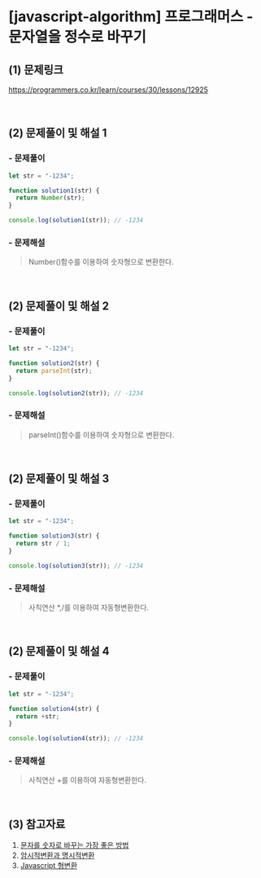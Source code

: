 # [javascript-algorithm] 프로그래머스 - 문자열을 정수로 바꾸기

## (1) 문제링크

<a href="https://programmers.co.kr/learn/courses/30/lessons/12925" target='_blank'>https://programmers.co.kr/learn/courses/30/lessons/12925</a>

<br>

## (2) 문제풀이 및 해설 1

### - 문제풀이

```javascript
let str = "-1234";

function solution1(str) {
  return Number(str);
}

console.log(solution1(str)); // -1234
```

### - 문제해설

> Number()함수를 이용하여 숫자형으로 변환한다.

<br>

## (2) 문제풀이 및 해설 2

### - 문제풀이

```javascript
let str = "-1234";

function solution2(str) {
  return parseInt(str);
}

console.log(solution2(str)); // -1234
```

### - 문제해설

> parseInt()함수를 이용하여 숫자형으로 변환한다.

<br>

## (2) 문제풀이 및 해설 3

### - 문제풀이

```javascript
let str = "-1234";

function solution3(str) {
  return str / 1;
}

console.log(solution3(str)); // -1234
```

### - 문제해설

> 사칙연산 \*,/를 이용하여 자동형변환한다.

<br>

## (2) 문제풀이 및 해설 4

### - 문제풀이

```javascript
let str = "-1234";

function solution4(str) {
  return +str;
}

console.log(solution4(str)); // -1234
```

### - 문제해설

> 사칙연산 +를 이용하여 자동형변환한다.

<br>

## (3) 참고자료

1. <a href="https://programmingsummaries.tistory.com/355" target='_blank'>문자를 숫자로 바꾸는 가장 좋은 방법</a><br>
1. <a href="https://medium.com/gdana/%EC%9E%90%EB%B0%94%EC%8A%A4%ED%81%AC%EB%A6%BD%ED%8A%B8%EC%9D%98-%ED%98%95%EB%B3%80%ED%99%98%EC%9D%80-%EB%91%90%EA%B0%80%EC%A7%80%EB%8B%A4-b46875be4a88" target='_blank'>암시적변환과 명시적변환</a><br>
1. <a href="https://velog.io/@yejinh/Javascript-%ED%98%95%EB%B3%80%ED%99%98" target='_blank'>Javascript 형변환</a>
